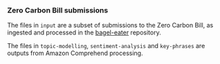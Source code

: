 ### Zero Carbon Bill submissions

The files in `input` are a subset of submissions to the Zero Carbon Bill, as ingested and processed in the [bagel-eater](https://github.com/ServiceInnovationLab/bagel-eater) repository.

The files in `topic-modelling`, `sentiment-analysis` and `key-phrases` are outputs from Amazon Comprehend processing.
